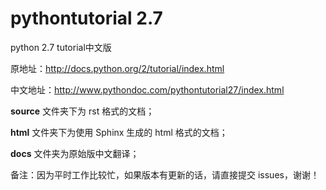 pythontutorial 2.7
====================

python 2.7 tutorial中文版

原地址：http://docs.python.org/2/tutorial/index.html

中文地址：http://www.pythondoc.com/pythontutorial27/index.html

**source** 文件夹下为 rst 格式的文档；

**html** 文件夹下为使用 Sphinx 生成的 html 格式的文档；

**docs** 文件夹为原始版中文翻译；


备注：因为平时工作比较忙，如果版本有更新的话，请直接提交 issues，谢谢！